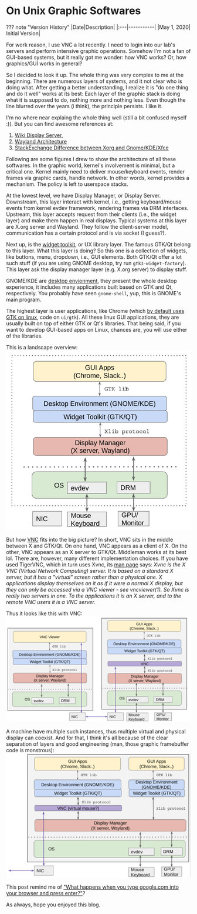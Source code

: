 # On Unix Graphic Softwares

??? note "Version History"
	|Date|Description|
	|:---|-----------|
	|May 1, 2020| Initial Version|


For work reason, I use VNC a lot recently. I need to login into our lab's servers and perform
intensive graphic operations. Somehow I'm not a fan of GUI-based systems,
but it really got me wonder: how VNC works? Or, how graphics/GUI works in general?

So I decided to look it up. The whole thing was very complex to me at the beginning.
There are numerous layers of systems, and it not clear who is doing what.
After getting a better understanding, I realize it is "do one thing and do it well" works at its best:
Each layer of the graphic stack is doing what it is supposed to do, nothing more and nothing less.
Even though the line blurred over the years (i think), the principle persists. I like it.

I'm no where near explaing the whole thing well (still a bit confused myself :)).
But you can find awesome references at:
1) [Wiki Display Server](https://en.wikipedia.org/wiki/Display_server),
2) [Wayland Architecture](https://wayland.freedesktop.org/architecture.html)
3) [StackExchange Difference between Xorg and Gnome/KDE/Xfce](https://unix.stackexchange.com/questions/345344/difference-between-xorg-and-gnome-kde-xfce)

Following are some figures I drew to show the architecture of all these softwares.
In the graphic world, kernel's involvement is minimal, but a critical one.
Kernel mainly need to deliver mouse/keyboard events, render frames via graphic cards,
handle network. In other words, kernel provides a mechanism.
The policy is left to userspace stacks.

At the lowest level, we have Display Manager, or Display Server.
Downstream, this layer interact with kernel, i.e., getting keyboard/mouse events from kernel evdev framework,
rendering frames via DRM interfaces.
Upstream, this layer accepts request from their clients (i.e., the widget layer) and make them happen in real displays.
Typical systems at this layer are X.org server and Wayland. They follow the client-server model,
communication has a certain protocol and is via socket (I guess?). 

Next up, is the [widget toolkit](https://en.wikipedia.org/wiki/Widget_toolkit), or UX library layer.
The famous GTK/Qt belong to this layer.
What this layer is doing? So this one is a collection of widgets, like buttons, menu, dropdown,
i.e., GUI elements. Both GTK/Qt offer a lot such stuff (if you are using GNOME desktop, try run `gtk3-widget-factory`).
This layer ask the display manager layer (e.g. X.org server) to display stuff.

GNOME/KDE are [desktop envionment](https://en.wikipedia.org/wiki/Desktop_environment),
they present the whole desktop experience, it includes many applications built based on GTK and Qt, respectively.
You probably have seen `gnome-shell`, yup, this is GNOME's main program.

The highest layer is user applications, like Chrome (which [by default uses GTK on linux](http://dev.chromium.org/developers/design-documents/conventions-and-patterns-for-multi-platform-development), code on `ui/gtk`).
All these linux GUI applications, they are usually built on top of either GTK or Qt's libraries.
That being said, if you want to develop GUI-based apps on Linux, chances are, you
will use either of the libraries.

This is a landscape overview:
![20200501-on-graphic-softwares-img1.png](20200501-on-graphic-softwares-img1.png)

But how [VNC](https://en.wikipedia.org/wiki/Virtual_Network_Computing) fits into the big picture?
In short, VNC sits in the middle between X and GTK/Qt.
On one hand, VNC appears as a client of X. On the other, VNC appears as an X server to GTK/Qt.
Middleman works at its best lol. There are, however, many different implementation choices.
If you have used TigerVNC, which in turn uses Xvnc, its [man page](https://tigervnc.org/doc/Xvnc.html) says:
*Xvnc is the X VNC (Virtual Network Computing) server. It is based on a standard X server, but it has a "virtual" screen rather than a physical one. X applications display themselves on it as if it were a normal X display, but they can only be accessed via a VNC viewer - see vncviewer(1). So Xvnc is really two servers in one. To the applications it is an X server, and to the remote VNC users it is a VNC server.*

Thus it looks like this with VNC:
![20200501-on-graphic-softwares-img2.png](20200501-on-graphic-softwares-img2.png)

A machine have multiple such instances, thus multiple virtual and physical display can coexist.
And for that, I think it's all because of the clear separation of layers and good engineering
(man, those graphic framebuffer code is monstrous):
![20200501-on-graphic-softwares-img3.png](20200501-on-graphic-softwares-img3.png)

This post remind me of ["What happens when you type google.com into your browser and press enter?"](https://github.com/alex/what-happens-when)?

As always, hope you enjoyed this blog.
